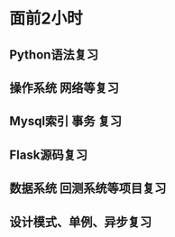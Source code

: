 # 面前2小时

## Python语法复习

## 操作系统 网络等复习

## Mysql索引 事务 复习

## Flask源码复习

## 数据系统 回测系统等项目复习

## 设计模式、单例、异步复习
